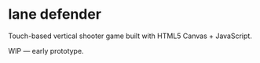 # lane defender

Touch-based vertical shooter game built with HTML5 Canvas + JavaScript.

WIP — early prototype.
